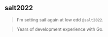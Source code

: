 salt2022
---

> I'm setting sail again at low edd `@salt2022`.

> Years of development experience with Go.
